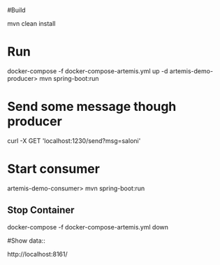 #Build

mvn clean install

# Run
docker-compose -f docker-compose-artemis.yml up -d
artemis-demo-producer> mvn spring-boot:run

# Send some message though producer

curl -X GET 'localhost:1230/send?msg=saloni'

# Start consumer
artemis-demo-consumer> mvn spring-boot:run

## Stop Container

docker-compose -f docker-compose-artemis.yml down

#Show data::

http://localhost:8161/


